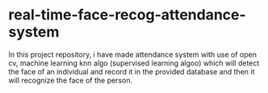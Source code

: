 # real-time-face-recog-attendance-system
In this project repository, i have made attendance system with use of open cv, machine learning  knn algo (supervised learning algoo) which will detect the face of an individual and record it in the provided database and then it will recognize the face of the person. 
